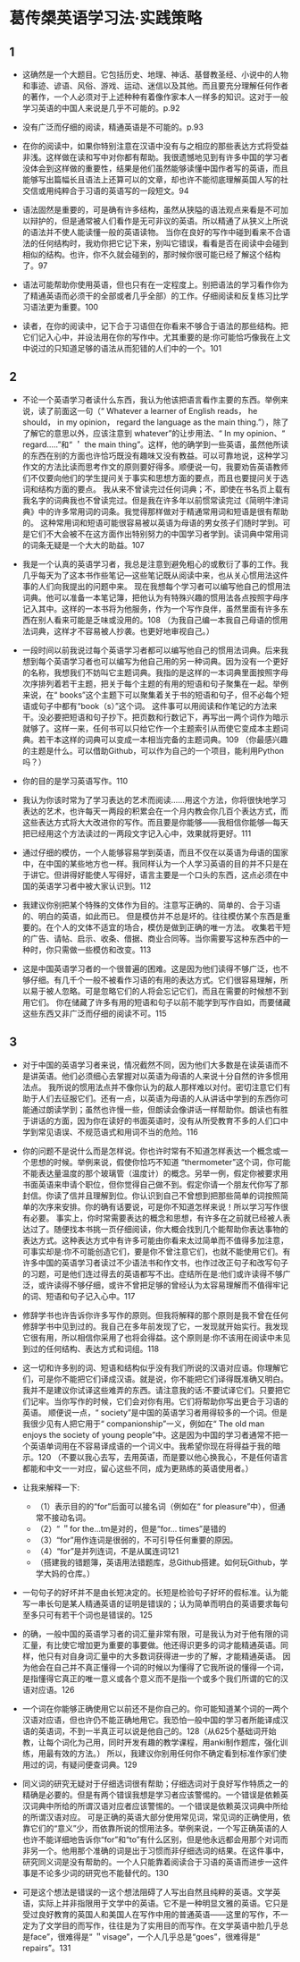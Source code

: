 

# 葛传槼英语学习法·实践策略


## 1



* 这确然是一个大题目。它包括历史、地理、神话、基督教圣经、小说中的人物和事迹、谚语、风俗、游戏、运动、迷信以及其他。而且要充分理解任何作者的著作，一个人必须对于上述种种有着像作家本人一样多的知识。这对于一般学习英语的中国人来说是几乎不可能的。p.92




* 没有广泛而仔细的阅读，精通英语是不可能的。p.93




* 在你的阅读中，如果你特别注意在汉语中没有与之相应的那些表达方式将受益非浅。这样做在读和写中对你都有帮助。我很遗憾地见到有许多中国的学习者没体会到这样做的重要性，结果是他们虽然能够读懂中国作者写的英语，而且能够写出篇幅长且语法上还算可以的文章，却也许不能彻底理解英国人写的社交信或用纯粹合于习语的英语写的一段短文。94




* 语法固然是重要的，可是确有许多结构，虽然从狭隘的语法观点来看是不可加以辩护的，但是通常被人们看作是无可非议的英语。所以精通了从狭义上所说的语法并不使人能读懂一般的英语读物。
当你在良好的写作中碰到看来不合语法的任何结构时，我劝你把它记下来，别叫它错误，看看是否在阅读中会碰到相似的结构。也许，你不久就会碰到的，那时候你很可能已经了解这个结构了。97




* 语法可能帮助你使用英语，但也只有在一定程度上。别把语法的学习看作你为了精通英语而必须干的全部或者几乎全部）的工作。仔细阅读和反复练习比学习语法更为重要。100




* 读者，在你的阅读中，记下合于习语但在你看来不够合于语法的那些结构。把它们记入心中，并设法用在你的写作中。尤其重要的是:你可能恰巧像我在上文中说过的只知道足够的语法从而犯错的人们中的一个。101





## 2

* 不论一个英语学习者读什么东西，我认为他该把语言看作主要的东西。举例来说，读了前面这一句（“ Whatever a learner of English reads， he should， in my opinion， regard the language as the main thing.”），除了了解它的意思以外，应该注意到 whatever”的让步用法、“ In my opinion、“ regard..…”和“ ＇ the main thing”。这样，他的确学到一些英语，虽然他所读的东西在别的方面也许恰巧既没有趣味又没有教益。可以可靠地说，这种学习作文的方法比读而思考作文的原则要好得多。顺便说一句，我要劝告英语教师们不仅要向他们的学生提问关于事实和思想方面的要点，而且也要提问关于选词和结构方面的要点。
我从来不曾读完过任何词典；不，即使在书名页上载有我名字的词典我也不曾读完过。但是我在许多年以前惯常读完过《简明牛津词典》中的许多常用词的词条。我觉得那样做对于精通常用词和短语是很有帮助的。
这种常用词和短语可能很容易被以英语为母语的男女孩子们随时学到。可是它们不大会被不在这方面作出特别努力的中国学习者学到。读词典中常用词的词条无疑是一个大大的助益。107




* 我是一个认真的英语学习者，我总是注意到避免粗心的或敷衍了事的工作。我几乎每天为了这本书作些笔记—这些笔记既从阅读中来，也从关心惯用法这件事的人们向我提出的问题中来。
现在我想每个学习者可以编写他自己的惯用法词典。他可以准备一本笔记簿，把他认为有特殊兴趣的惯用法各点按照字母序记入其中。这样的一本书将为他服务，作为一个写作良伴，虽然里面有许多东西在别人看来可能是乏味或没用的。108
（为我自己编一本我自己母语的惯用法词典，这样才不容易被人抄袭。也更好地审视自己。）




* 一段时间以前我说过每个英语学习者都可以编写他自己的惯用法词典。后来我想到每个英语学习者也可以编写为他自己用的另一种词典。因为没有一个更好的名称，我想我们不妨叫它主题词典。我指的是这样的一本词典里面按照字母次序排列着若干主题，把关于每个主题的有用的短语和句子聚集在一起。举例来说，在“ books”这个主题下可以聚集着关于书的短语和句子，但不必每个短语或句子中都有“book（s）”这个词。
这件事可以用阅读和作笔记的方法来干。没必要把短语和句子抄下。把页数和行数记下，再写出一两个词作为暗示就够了。这样一来，任何书可以只给它作一个主题索引从而使它变成本主题词典。若干本这样的词典可以变成一本相当完备的主题词典。109
（你最感兴趣的主题是什么。可以借助Github，可以作为自己的一个项目，能利用Python吗？）




* 你的目的是学习英语写作。110




* 我认为你该时常为了学习表达的艺术而阅读……用这个方法，你将很快地学习表达的艺术，也许每天一两段的积累会在一个月内教会你几百个表达方式，而这些表达方式将大大改进你的写作。而且要是你能够——我相信你能够—每天把已经用这个方法读过的一两段文字记入心中，效果就将更好。111




* 通过仔细的模仿，一个人能够容易学到英语，而且不仅在以英语为母语的国家中，在中国的某些地方也一样。我同样认为一个人学习英语的目的并不只是在于讲它。但讲得好能使人写得好，语言主要是一个口头的东西，这点必须在中国的英语学习者中被大家认识到。112




* 我建议你别把某个特殊的文体作为目的。注意写正确的、简单的、合于习语的、明白的英语，如此而已。
但是模仿并不总是坏的。往往模仿某个东西是重要的。在个人的文体不适宜的场合，模仿是做到正确的唯一方法。
收集若干短的广告、请帖、启示、收条、借据、商业合同等。当你需要写这种东西中的一种时，你只需做一些模仿和改变。113




* 这是中国英语学习者的一个很普遍的困难。这是因为他们读得不够广泛，也不够仔细。有几千个一般不被看作习语的有用的表达方式。它们很容易理解，所以易于被人忽略。可是忽略它们的人将会忘记它们，而且在需要的时候想不到用它们。
你在储藏了许多有用的短语和句子以前不能学到写作自如，而要储藏这些东西又非广泛而仔细的阅读不可。115





## 3


* 对于中国的英语学习者来说，情况截然不同，因为他们大多数是在读英语而不是讲英语。他们必须细心去掌握对以英语为母语的人来说十分自然的许多惯用法点。
我所说的惯用法点并不像你认为的敌人那样难以对付。密切注意它们有助于人们去征服它们。还有一点，以英语为母语的人从讲话中学到的东西你可能通过朗读学到；虽然也许慢一些，但朗读会像讲话一样帮助你。朗读也有胜于讲话的方面，因为你在读好的书面英语时，没有从所受教育不多的人们口中学到常见语误、不规范语式和用词不当的危险。116




* 你的问题不是说什么而是怎样说。你也许时常有不知道怎样表达一个概念或一个思想的时候。举例来说，假使你恰巧不知道 “thermometer”这个词，你可能不能表达量温度的那个玻璃管（温度计）的概念。另举一例，假定你被要求用书面英语来申请个职位，但你觉得自己做不到。假定你请一个朋友代你写了那封信。你读了信并且理解到位。你认识到自己不曾想到把那些简单的词按照简单的次序来安排。你的确有话要说，可是你不知道怎样来说！所以学习写作很有必要。
事实上，你时常需要表达的概念和思想，有许多在之前就已经被人表达过了。随便找本书挑一页仔细阅读，你大概会找到几个能帮助你表达事物的表达方式。这种表达方式中有许多可能由你看来太过简单而不值得多加注意，可事实却是:你不可能创造它们，要是你不曾注意它们，也就不能使用它们。有许多中国的英语学习者读过不少语法书和作文书，也作过改正句子和改写句子的习题，可是他们连过得去的英语都写不出。症结所在是:他们或许读得不够广泛，或许读得不够仔细，或许不曾把足够的曾经认为太容易理解而不值得牢记的词、短语和句子记入心中。117




* 修辞学书也许告诉你许多写作的原则。但我将解释的那个原则是我不曾在任何修辞学书中见到过的。我自己在多年前发现了它，一发现就开始实行。我发现它很有用，所以相信你采用了也将会得益。这个原则是:你不该用在阅读中未见到过的任何结构、表达方式和词组。118




* 这一切和许多别的词、短语和结构似乎没有我们所说的汉语对应语。你理解它们，可是你不能把它们译成汉语。就是说，你不能把它们译得既准确又明白。
我并不是建议你试译这些难弄的东西。请注意我的话:不要试译它们。只要把它们记牢。当你写作的时候，它们会对你有用。它们将帮助你写出更合于习语的英语。
顺便说一点，“ society”是中国的英语学习者用得较多的一个词。但是我很少见有人把它用于“ companionship”一义，例如在“ The old man enjoys the society of young people”中。这是因为中国的学习者通常不把一个英语单词用在不容易译成语的一个词义中。我希望你现在将得益于我的暗示。120
（不要以我心去写，去用英语，而是要以他心换我心，不是任何语言都能和中文一一对应，留心这些不同，成为更熟练的英语使用者。）




* 让我来解释一下:
     - （1）表示目的的“for”后面可以接名词（例如在“ for pleasure”中），但通常不接动名词。
     - （2）“ ＂for the…tm是对的，但是“for… times”是错的
     - （3）“for”用作连词是很弱的，不可引导任何重要的原因。
     - （4）“for”是并列连词，不是从属连词121
     - （搭建我的错题簿，英语用法错题库，总Github搭建。如何玩Github，学学大妈的仓库。）



* 一句句子的好坏并不是由长短决定的。长短是检验句子好坏的假标准。认为能写一串长句是某人精通英语的证明是错误的；认为简单而明白的英语要求每句至多只可有若干个词也是错误的。125





* 的确，一般中国的英语学习者的词汇量非常有限，可是我认为对于他有限的词汇量，有比使它增加更为重要的事要做。他还得识更多的词才能精通英语。同样，他只有对自身词汇量中的大多数词获得进一步的了解，才能精通英语。
因为他会在自己并不真正懂得一个词的时候以为懂得了它我所说的懂得一个词，是指懂得它真正的唯一意义或各个意义而不是指一个或多个我们所谓的它的汉语对应语。126




* 一个词在你能够正确使用它以前还不是你自己的。你可能知道某个词的一两个汉语对应语，但也许仍不能正确地用它。我恐怕一般中国的学习者所能译成汉语的英语词，不到一半真正可以说是他自己的。128（从625个基础词开始教，让每个词化为己用，同时开发有趣的教学课程，用anki制作题库，强化训练，用最有效的方法。）
所以，我建议你别用任何你不确定看到标准作家们使用过的词，有疑问便查词典。129




* 同义词的研究无疑对于仔细选词很有帮助；仔细选词对于良好写作特质之一的精确是必要的。但是有两个错误我想是学习者应该警惕的。一个错误是依赖英汉词典中所给的所谓汉语对应者应该警惕的。一个错误是依赖英汉词典中所给的所谓汉语对应。
可是正确的英语大部分使用常见词，常见词的正确使用，依靠它们的“意义”少，而依靠所说的惯用法多。举例来说，一个写正确英语的人也许不能详细地告诉你“for”和“to”有什么区别，但是他永远都会用那个对词而非另一个。他用那个准确的词是出于习惯而非仔细选词的结果。在这件事中，研究同义词是没有帮助的。一个人只能靠着阅读合于习语的英语而进步一这件事是不论多少词的研究也不能替代的。130




* 可是这个想法是错误的一这个想法阻碍了人写出自然且纯粹的英语。文学英语，实际上并非指限用于文学中的英语。它不是一种明显文雅的英语。它只是受过良好教育的英国人和美国人在写作中用的普通英语——这里的写作，不一定为了文学目的而写作，往往是为了实用目的而写作。在文学英语中脸几乎总是face”，很难得是“ ＂visage”，一个人几乎总是“goes”，很难得是“ repairs”。131
